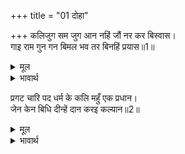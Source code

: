 +++
title = "01 दोहा"

+++
कलिजुग सम जुग आन नहिं जौं नर कर बिस्वास।  
गाइ राम गुन गन बिमल भव तर बिनहिं प्रयास॥1॥  

<details><summary>मूल</summary>

कलिजुग सम जुग आन नहिं जौं नर कर बिस्वास।  
गाइ राम गुन गन बिमल भव तर बिनहिं प्रयास॥1॥  
</details>

<details><summary>भावार्थ</summary>

यदि मनुष्य विश्वास करे, तो कलियुग के समान दूसरा युग नहीं है, (क्योङ्कि) इस युग में श्री रामजी के निर्मल गुणसमूहों को गा-गाकर मनुष्य बिना ही परिश्रम संसार (रूपी समुद्र) से तर जाता है॥1॥  
</details>

प्रगट चारि पद धर्म के कलि महुँ एक प्रधान।  
जेन केन बिधि दीन्हें दान करइ कल्यान॥2॥  

<details><summary>मूल</summary>

प्रगट चारि पद धर्म के कलि महुँ एक प्रधान।  
जेन केन बिधि दीन्हें दान करइ कल्यान॥2॥  
</details>

<details><summary>भावार्थ</summary>

धर्म के चार चरण (सत्य, दया, तप और दान) प्रसिद्ध हैं, जिनमें से कलि में एक (दान रूपी) चरण ही प्रधान है। जिस किसी प्रकार से भी दिए जाने पर दान कल्याण ही करता है॥2॥  
</details>



